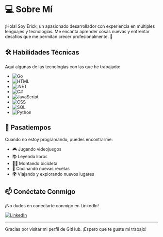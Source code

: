 # 💻 Sobre Mí

¡Hola! Soy Erick, un apasionado desarrollador con experiencia en múltiples lenguajes y tecnologías. Me encanta aprender cosas nuevas y enfrentar desafíos que me permitan crecer profesionalmente. 🚀

## 🛠️ Habilidades Técnicas

Aquí algunas de las tecnologías con las que he trabajado:

- ![Go](https://img.shields.io/badge/-Go-00ADD8?style=flat-square&logo=go&logoColor=white)
- ![HTML](https://img.shields.io/badge/-HTML5-E34F26?style=flat-square&logo=html5&logoColor=white)
- ![.NET](https://img.shields.io/badge/-.NET-512BD4?style=flat-square&logo=dotnet&logoColor=white)
- ![C#](https://img.shields.io/badge/-C%23-239120?style=flat-square&logo=csharp&logoColor=white)
- ![JavaScript](https://img.shields.io/badge/-JavaScript-F7DF1E?style=flat-square&logo=javascript&logoColor=black)
- ![CSS](https://img.shields.io/badge/-CSS3-1572B6?style=flat-square&logo=css3&logoColor=white)
- ![SQL](https://img.shields.io/badge/-SQL-4479A1?style=flat-square&logo=postgresql&logoColor=white)
- ![Python](https://img.shields.io/badge/-Python-3776AB?style=flat-square&logo=python&logoColor=white)

## 🎨 Pasatiempos

Cuando no estoy programando, puedes encontrarme:

- 🎮 Jugando videojuegos
- 📚 Leyendo libros
- 🚴‍♂️ Montando bicicleta
- 🍳 Cocinando nuevas recetas
- 🌍 Viajando y explorando nuevos lugares

## 📫 Conéctate Conmigo

¡No dudes en conectarte conmigo en LinkedIn!

[![LinkedIn](https://img.shields.io/badge/-LinkedIn-0A66C2?style=flat-square&logo=linkedin&logoColor=white)](https://www.linkedin.com/in/erickneculhueque/)

---

Gracias por visitar mi perfil de GitHub. ¡Espero que te guste mi trabajo!
